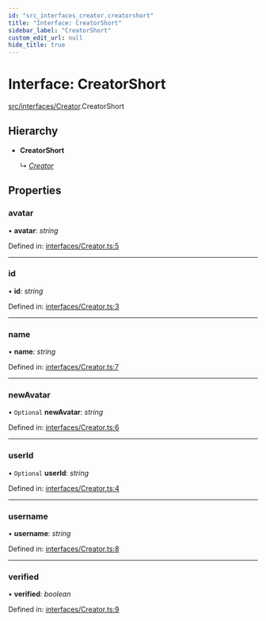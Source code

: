 ```yaml
---
id: "src_interfaces_creator.creatorshort"
title: "Interface: CreatorShort"
sidebar_label: "CreatorShort"
custom_edit_url: null
hide_title: true
---
```


# Interface: CreatorShort

[src/interfaces/Creator](../modules/src_interfaces_creator.md).CreatorShort

## Hierarchy

* **CreatorShort**

  ↳ [*Creator*](src_interfaces_creator.creator.md)

## Properties

### avatar

• **avatar**: *string*

Defined in: [interfaces/Creator.ts:5](https://github.com/xr3ngine/xr3ngine/blob/2d83606b6/packages/common/src/interfaces/Creator.ts#L5)

___

### id

• **id**: *string*

Defined in: [interfaces/Creator.ts:3](https://github.com/xr3ngine/xr3ngine/blob/2d83606b6/packages/common/src/interfaces/Creator.ts#L3)

___

### name

• **name**: *string*

Defined in: [interfaces/Creator.ts:7](https://github.com/xr3ngine/xr3ngine/blob/2d83606b6/packages/common/src/interfaces/Creator.ts#L7)

___

### newAvatar

• `Optional` **newAvatar**: *string*

Defined in: [interfaces/Creator.ts:6](https://github.com/xr3ngine/xr3ngine/blob/2d83606b6/packages/common/src/interfaces/Creator.ts#L6)

___

### userId

• `Optional` **userId**: *string*

Defined in: [interfaces/Creator.ts:4](https://github.com/xr3ngine/xr3ngine/blob/2d83606b6/packages/common/src/interfaces/Creator.ts#L4)

___

### username

• **username**: *string*

Defined in: [interfaces/Creator.ts:8](https://github.com/xr3ngine/xr3ngine/blob/2d83606b6/packages/common/src/interfaces/Creator.ts#L8)

___

### verified

• **verified**: *boolean*

Defined in: [interfaces/Creator.ts:9](https://github.com/xr3ngine/xr3ngine/blob/2d83606b6/packages/common/src/interfaces/Creator.ts#L9)
